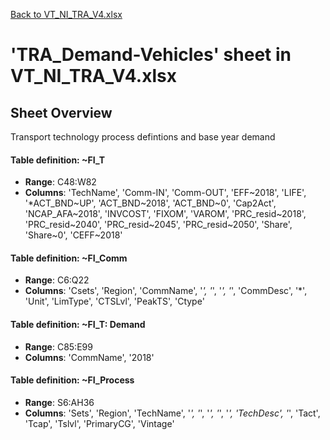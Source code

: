 [Back to VT_NI_TRA_V4.xlsx](README.md)

# 'TRA_Demand-Vehicles' sheet in VT_NI_TRA_V4.xlsx

## Sheet Overview

Transport technology process defintions and base year demand

#### Table definition: ~FI_T
- **Range**: C48:W82
- **Columns**: 'TechName', 'Comm-IN', 'Comm-OUT', 'EFF\~2018', 'LIFE', '*ACT_BND\~UP', 'ACT_BND\~2018', 'ACT_BND\~0', 'Cap2Act', 'NCAP_AFA\~2018', 'INVCOST', 'FIXOM', 'VAROM', 'PRC_resid\~2018', 'PRC_resid\~2040', 'PRC_resid\~2045', 'PRC_resid\~2050', 'Share', 'Share\~0', 'CEFF\~2018'

#### Table definition: ~FI_Comm
- **Range**: C6:Q22
- **Columns**: 'Csets', 'Region', 'CommName', '*', '*', '*', '*', 'CommDesc', '*', 'Unit', 'LimType', 'CTSLvl', 'PeakTS', 'Ctype'

#### Table definition: ~FI_T: Demand
- **Range**: C85:E99
- **Columns**: 'CommName', '2018'

#### Table definition: ~FI_Process
- **Range**: S6:AH36
- **Columns**: 'Sets', 'Region', 'TechName', '*', '*', '*', '*', '*', 'TechDesc', '*', 'Tact', 'Tcap', 'Tslvl', 'PrimaryCG', 'Vintage'

